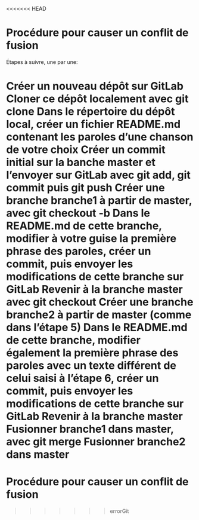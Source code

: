 <<<<<<< HEAD
# Procédure pour causer un conflit de fusion
Étapes à suivre, une par une:

Créer un nouveau dépôt sur GitLab
Cloner ce dépôt localement avec git clone
Dans le répertoire du dépôt local, créer un fichier README.md contenant les paroles d’une chanson de votre choix
Créer un commit initial sur la banche master et l’envoyer sur GitLab avec git add, git commit puis git push
Créer une branche branche1 à partir de master, avec git checkout -b
Dans le README.md de cette branche, modifier à votre guise la première phrase des paroles, créer un commit, puis envoyer les modifications de cette branche sur GitLab
Revenir à la branche master avec git checkout
Créer une branche branche2 à partir de master (comme dans l’étape 5)
Dans le README.md de cette branche, modifier également la première phrase des paroles avec un texte différent de celui saisi à l’étape 6, créer un commit, puis envoyer les modifications de cette branche sur GitLab
Revenir à la branche master
Fusionner branche1 dans master, avec git merge
Fusionner branche2 dans master
=======
# Procédure pour causer un conflit de fusion
>>>>>>> errorGit
